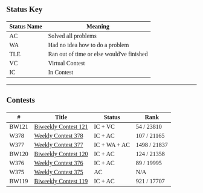 
<span style="font-family:Papyrus;font-size:1.1rem">

### Status Key
| Status Name | Meaning |
| - | - |
| AC | Solved all problems |
| WA | Had no idea how to do a problem |
| TLE | Ran out of time or else would've finished |
| VC | Virtual Contest |
| IC | In Contest |

---

### Contests
| # | Title | Status | Rank |
| - | - | - | - |
| BW121 | [Biweekly Contest 121](BW121/) | IC + VC | 54 / 23810 |
| W378 | [Weekly Contest 378](W378/) | IC + AC | 107 / 21165 |
| W377 | [Weekly Contest 377](W377/) | IC + WA + AC | 1498 / 21837 |
| BW120 | [Biweekly Contest 120](BW120/) | IC + AC | 124 / 21358 |
| W376 | [Weekly Contest 376](W376/) | IC + AC | 89 / 19995 |
| W375 | [Weekly Contest 375](W375/) | AC | N/A |
| BW119 | [Biweekly Contest 119](BW119/) | IC + AC | 921 / 17707 |

</span>